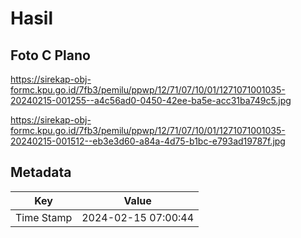 # Hasil

## Foto C Plano

https://sirekap-obj-formc.kpu.go.id/7fb3/pemilu/ppwp/12/71/07/10/01/1271071001035-20240215-001255--a4c56ad0-0450-42ee-ba5e-acc31ba749c5.jpg

https://sirekap-obj-formc.kpu.go.id/7fb3/pemilu/ppwp/12/71/07/10/01/1271071001035-20240215-001512--eb3e3d60-a84a-4d75-b1bc-e793ad19787f.jpg


## Metadata

| Key        | Value               |
| ---------- | ------------------- |
| Time Stamp | 2024-02-15 07:00:44 |



